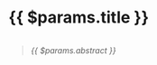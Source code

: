 
# {{ $params.title }}

<p v-if="$params.hasOwnProperty('_thumb')" align="center">
    <img :src="`https://media.eagereyes.org${$params._thumb}`" />
</p>

>_{{ $params.abstract }}_

<Paper :bib=$params :list=false />

<!-- @content -->
